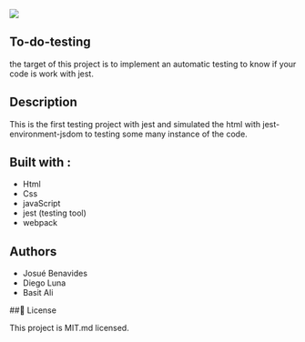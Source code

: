 ![](https://img.shields.io/badge/Microverse-blueviolet)

## To-do-testing

the target of this project is to implement an automatic testing to know if your code is work with jest.
## Description

This is the first testing project with jest and simulated the html with jest-environment-jsdom to testing some many instance of the code.

## Built with :

- Html
- Css
- javaScript
- jest (testing tool)
- webpack

## Authors

- Josué Benavides
- Diego Luna
- Basit Ali

##📝 License

This project is MIT.md licensed.


